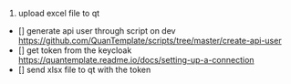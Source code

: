 1. upload excel file to qt
  - [] generate api user through script on dev https://github.com/QuanTemplate/scripts/tree/master/create-api-user
  - [] get token from the keycloak https://quantemplate.readme.io/docs/setting-up-a-connection
  - [] send xlsx file to qt with the token 